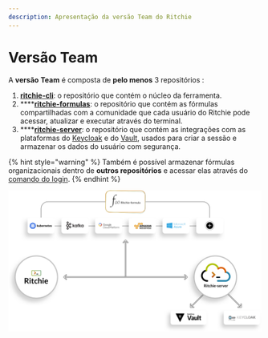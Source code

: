 ```yaml
---
description: Apresentação da versão Team do Ritchie
---
```


# Versão Team

A **versão** **Team** é composta de **pelo menos** 3 repositórios :

1. [**ritchie-cli**](https://github.com/ZupIT/ritchie-cli): o repositório que contém o núcleo da ferramenta. 
2. \*\*\*\*[**ritchie-formulas**](https://github.com/ZupIT/ritchie-formulas): o repositório que contém as fórmulas compartilhadas com a comunidade que cada usuário do Ritchie pode acessar, atualizar e executar através do terminal. 
3. \*\*\*\*[**ritchie-server**](https://github.com/ZupIT/ritchie-server): o repositório que contém as integrações com as plataformas do [Keycloak](https://www.keycloak.org/) e do [Vault](https://www.vaultproject.io/), usados para criar a sessão e armazenar os dados do usuário com segurança. 

{% hint style="warning" %}
Também é possível armazenar fórmulas organizacionais dentro de **outros repositórios** e acessar elas através do [comando do login](https://docs.ritchiecli.io/v/doc-portuguese/arquitetura-do-sistema-1/seguranca#comando-do-login).
{% endhint %}

![](../.gitbook/assets/team-ritchie-white.png)

